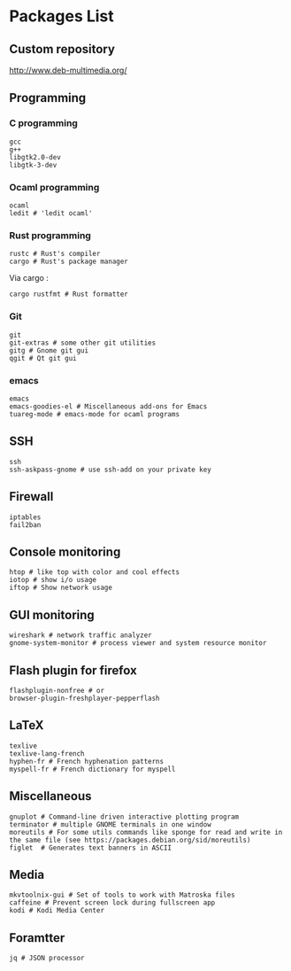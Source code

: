 # Packages List

## Custom repository

http://www.deb-multimedia.org/

## Programming
### C programming
```
gcc
g++
libgtk2.0-dev
libgtk-3-dev
```

### Ocaml programming
```
ocaml
ledit # 'ledit ocaml'
```

### Rust programming
```
rustc # Rust's compiler
cargo # Rust's package manager
```
Via cargo :
```
cargo rustfmt # Rust formatter
```

### Git
```
git
git-extras # some other git utilities
gitg # Gnome git gui
qgit # Qt git gui
```

### emacs
```
emacs
emacs-goodies-el # Miscellaneous add-ons for Emacs
tuareg-mode # emacs-mode for ocaml programs
```

## SSH
```
ssh
ssh-askpass-gnome # use ssh-add on your private key
```

## Firewall
```
iptables
fail2ban
```

## Console monitoring
```
htop # like top with color and cool effects
iotop # show i/o usage
iftop # Show network usage
```

## GUI monitoring
```
wireshark # network traffic analyzer
gnome-system-monitor # process viewer and system resource monitor
```

## Flash plugin for firefox
```
flashplugin-nonfree # or
browser-plugin-freshplayer-pepperflash
```

## LaTeX
```
texlive
texlive-lang-french
hyphen-fr # French hyphenation patterns
myspell-fr # French dictionary for myspell
```

## Miscellaneous
```
gnuplot # Command-line driven interactive plotting program
terminator # multiple GNOME terminals in one window
moreutils # For some utils commands like sponge for read and write in the same file (see https://packages.debian.org/sid/moreutils)
figlet  # Generates text banners in ASCII
```

## Media
```
mkvtoolnix-gui # Set of tools to work with Matroska files
caffeine # Prevent screen lock during fullscreen app
kodi # Kodi Media Center
```

## Foramtter
```
jq # JSON processor
```
